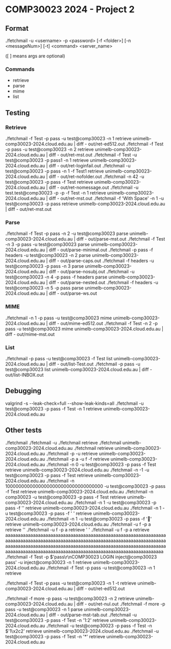 # COMP30023 2024 - Project 2

## Format

./fetchmail -u \<username\> -p \<password\> [-f \<folder\>] [-n \<messageNum\>] [-t] \<command\> \<server_name\>

([ ] means args are optional)

### Commands

- retrieve
- parse
- mime
- list

## Testing

### Retrieve

./fetchmail -f Test -p pass -u test@comp30023 -n 1 retrieve unimelb-comp30023-2024.cloud.edu.au | diff - out/ret-ed512.out
./fetchmail -f Test -p pass -u test@comp30023 -n 2 retrieve unimelb-comp30023-2024.cloud.edu.au | diff - out/ret-mst.out
./fetchmail -f Test -u test@comp30023 -p pass1 -n 1 retrieve unimelb-comp30023-2024.cloud.edu.au | diff - out/ret-loginfail.out
./fetchmail -u test@comp30023 -p pass -n 1 -f Test1 retrieve unimelb-comp30023-2024.cloud.edu.au | diff - out/ret-nofolder.out
./fetchmail -n 42 -u test@comp30023 -p pass -f Test retrieve unimelb-comp30023-2024.cloud.edu.au | diff - out/ret-nomessage.out
./fetchmail -u test.test@comp30023 -p -p -f Test -n 1 retrieve unimelb-comp30023-2024.cloud.edu.au | diff - out/ret-mst.out
./fetchmail -f 'With Space' -n 1 -u test@comp30023 -p pass retrieve unimelb-comp30023-2024.cloud.edu.au | diff - out/ret-mst.out

### Parse

./fetchmail -f Test -p pass -n 2 -u test@comp30023 parse unimelb-comp30023-2024.cloud.edu.au | diff - out/parse-mst.out
./fetchmail -f Test -n 3 -p pass -u test@comp30023 parse unimelb-comp30023-2024.cloud.edu.au | diff - out/parse-minimal.out
./fetchmail -p pass -f headers -u test@comp30023 -n 2 parse unimelb-comp30023-2024.cloud.edu.au | diff - out/parse-caps.out
./fetchmail -f headers -u test@comp30023 -p pass -n 3 parse unimelb-comp30023-2024.cloud.edu.au | diff - out/parse-nosubj.out
./fetchmail -u test@comp30023 -n 4 -p pass -f headers parse unimelb-comp30023-2024.cloud.edu.au | diff - out/parse-nested.out
./fetchmail -f headers -u test@comp30023 -n 5 -p pass parse unimelb-comp30023-2024.cloud.edu.au | diff - out/parse-ws.out

### MIME

./fetchmail -n 1 -p pass -u test@comp30023 mime unimelb-comp30023-2024.cloud.edu.au | diff - out/mime-ed512.out
./fetchmail -f Test -n 2 -p pass -u test@comp30023 mime unimelb-comp30023-2024.cloud.edu.au | diff - out/mime-mst.out

### List

./fetchmail -p pass -u test@comp30023 -f Test list unimelb-comp30023-2024.cloud.edu.au | diff - out/list-Test.out
./fetchmail -p pass -u test@comp30023 list unimelb-comp30023-2024.cloud.edu.au | diff - out/list-INBOX.out

## Debugging

valgrind -s --leak-check=full --show-leak-kinds=all ./fetchmail -u test@comp30023 -p pass -f Test -n 1 retrieve unimelb-comp30023-2024.cloud.edu.au

## Other tests

./fetchmail
./fetchmail -u
./fetchmail retrieve
./fetchmail unimelb-comp30023-2024.cloud.edu.au
./fetchmail retrieve unimelb-comp30023-2024.cloud.edu.au
./fetchmail -p -u retrieve unimelb-comp30023-2024.cloud.edu.au
./fetchmail -p a -u f -f retrieve unimelb-comp30023-2024.cloud.edu.au
./fetchmail -n 0 -u test@comp30023 -p pass -f Test retrieve unimelb-comp30023-2024.cloud.edu.au
./fetchmail -n -1 -u test@comp30023 -p pass -f Test retrieve unimelb-comp30023-2024.cloud.edu.au
./fetchmail -n 10000000000000000000000000000000000 -u test@comp30023 -p pass -f Test retrieve unimelb-comp30023-2024.cloud.edu.au
./fetchmail -n comp30023 -u test@comp30023 -p pass -f Test retrieve unimelb-comp30023-2024.cloud.edu.au
./fetchmail -n 1 -u test@comp30023 -p pass -f '' retrieve unimelb-comp30023-2024.cloud.edu.au
./fetchmail -n 1 -u test@comp30023 -p pass -f ' ' retrieve unimelb-comp30023-2024.cloud.edu.au
./fetchmail -n 1 -u test@comp30023 -p pass -f '🫤' retrieve unimelb-comp30023-2024.cloud.edu.au
./fetchmail -u f -p a retrieve ''
./fetchmail -u f -p a retrieve ' '
./fetchmail -u f -p a retrieve aaaaaaaaaaaaaaaaaaaaaaaaaaaaaaaaaaaaaaaaaaaaaaaaaaaaaaaaaaaaaaaaaaaaaaaaaaaaaaaaaaaaaaaaaaaaaaaaaaaaaaaaaaaaaaaaaaaaaaaaaaaaaaaaaaaaaaaaaaaaaaaaaaaaaaaaaaaaaaaaaaaaaaaaaaaaaaaaaaaaaaaaaaaaaaaaaaaaaaaaaaaaaaaaaaaaaaaaaaaaaaaaaaaaaaaaaaaaaaaaaaaaaaaaaaaaaaa
./fetchmail -f Test -p $'pass\r\nCOMP30023 LOGIN inject@comp30023 pass' -u inject@comp30023 -n 1 retrieve unimelb-comp30023-2024.cloud.edu.au
./fetchmail -f Test -p pass -u test@comp30023 -n 1 retrieve <a-server-which-disconnects>

./fetchmail -f Test -p pass -u test@comp30023 -n 1 -t retrieve unimelb-comp30023-2024.cloud.edu.au | diff - out/ret-ed512.out

./fetchmail -f more -p pass -u test@comp30023 -n 2 retrieve unimelb-comp30023-2024.cloud.edu.au | diff - out/ret-nul.out
./fetchmail -f more -p pass -u test@comp30023 -n 1 parse unimelb-comp30023-2024.cloud.edu.au | diff - out/parse-mst-tab.out
./fetchmail -u test@comp30023 -p pass -f Test -n '1:2' retrieve unimelb-comp30023-2024.cloud.edu.au
./fetchmail -u test@comp30023 -p pass -f Test -n $'1\x2c2' retrieve unimelb-comp30023-2024.cloud.edu.au
./fetchmail -u test@comp30023 -p pass -f Test -n '*' retrieve unimelb-comp30023-2024.cloud.edu.au